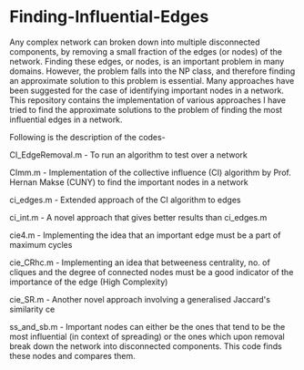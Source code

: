 # Finding-Influential-Edges
Any complex network can broken down into multiple disconnected components, by removing a small fraction of the edges (or nodes) of the
network. Finding these edges, or nodes, is an important problem in many domains. However, the problem falls into the NP class,
and therefore finding an approximate solution to this problem is essential. Many approaches have been suggested for the case of identifying important nodes in a network. This repository contains the implementation of various approaches I have tried to find the approximate solutions to the problem of finding the most influential edges in a network. 

Following is the description of the codes-

CI_EdgeRemoval.m - To run an algorithm to test over a network

CImm.m - Implementation of the collective influence (CI) algorithm by Prof. Hernan Makse (CUNY) to find the important nodes in a network

ci_edges.m - Extended approach of the CI algorithm to edges

ci_int.m - A novel approach that gives better results than ci_edges.m

cie4.m - Implementing the idea that an important edge must be a part of maximum cycles

cie_CRhc.m - Implementing an idea that betweeness centrality, no. of cliques and the degree of connected nodes must be a good indicator of the importance of the edge (High Complexity)

cie_SR.m - Another novel approach involving a generalised Jaccard's similarity ce

ss_and_sb.m - Important nodes can either be the ones that tend to be the most influential (in context of spreading) or the ones which upon
removal break down the network into disconnected components. This code finds these nodes and compares them.
